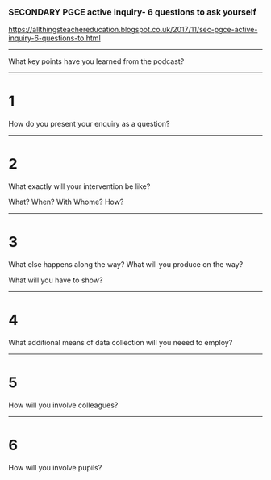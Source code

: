 ### SECONDARY PGCE active inquiry- 6 questions to ask yourself 

https://allthingsteachereducation.blogspot.co.uk/2017/11/sec-pgce-active-inquiry-6-questions-to.html

---

What key points have you learned from the podcast?

---

# 1

How do you present your enquiry as a question?

---

# 2 
What exactly will your intervention be like? 

What? When? With Whome? How?

---

# 3 
What else happens along the way? What will you produce on the way?

What will you have to show?

---

# 4 
What additional means of data collection will you neeed to employ?

---

# 5
How will you involve colleagues? 

---

# 6 
How will you involve pupils?

